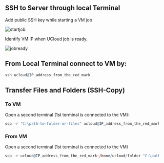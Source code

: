 ## SSH to Server through local Terminal

Add public SSH key while starting a VM job

![](/Tutorials/VMs/startjob.png "startjob")


Identify VM IP when UCloud job is ready.

![](/Tutorials/VMs/jobready.png "jobready")


## From Local Terminal connect to VM by:

```R
ssh ucloud@IP_address_from_the_red_mark
```

## Transfer Files and Folders (SSH-Copy)

### To VM

Open a second terminal (1st terminal is connected to the VM):

```R
scp -r "C:\path-to-folder-or-files" ucloud@IP_address_from_the_red_mark:
```

### From VM

Open a second terminal (1st terminal is connected to the VM)


```R
scp -r ucloud@IP_address_from_the_red_mark:/home/ucloud/folder "C:\path-to-folder"
```
